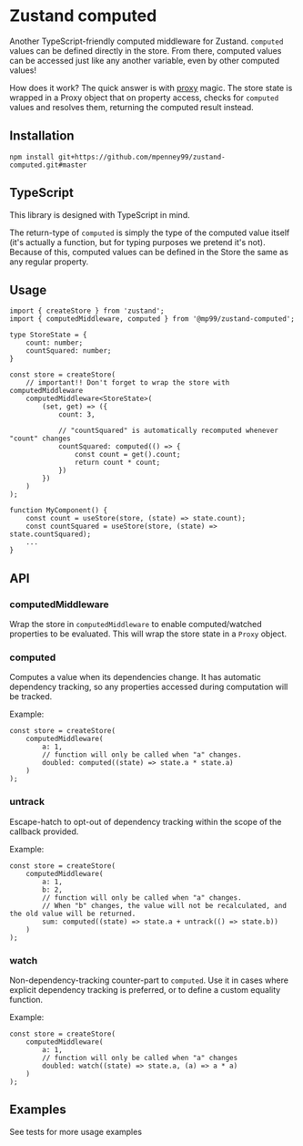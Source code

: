 # Zustand computed

Another TypeScript-friendly computed middleware for Zustand. `computed` values can be defined directly in the store. From there, computed values can be accessed just like any another variable, even by other computed values!

How does it work? The quick answer is with [proxy](https://developer.mozilla.org/en-US/docs/Web/JavaScript/Reference/Global_Objects/Proxy) magic. The store state is wrapped in a Proxy object that on property access, checks for `computed` values and resolves them, returning the computed result instead.

## Installation

`npm install git+https://github.com/mpenney99/zustand-computed.git#master`

## TypeScript

This library is designed with TypeScript in mind.

The return-type of `computed` is simply the type of the computed value itself (it's actually a function, but for typing purposes we pretend it's not). Because of this, computed values can be defined in the Store the same as any regular property.

## Usage

```
import { createStore } from 'zustand';
import { computedMiddleware, computed } from '@mp99/zustand-computed';

type StoreState = {
    count: number;
    countSquared: number;
}

const store = createStore(
    // important!! Don't forget to wrap the store with computedMiddleware
    computedMiddleware<StoreState>(
        (set, get) => ({
            count: 3,

            // "countSquared" is automatically recomputed whenever "count" changes
            countSquared: computed(() => {
                const count = get().count;
                return count * count;
            })
        })
    )
);

function MyComponent() {
    const count = useStore(store, (state) => state.count);
    const countSquared = useStore(store, (state) => state.countSquared);
    ...
}

```

## API

### computedMiddleware
Wrap the store in `computedMiddleware` to enable computed/watched properties to be evaluated. This will wrap the store state in a `Proxy` object.

### computed
Computes a value when its dependencies change. It has automatic dependency tracking, so any properties accessed during computation will be tracked.

Example:
```
const store = createStore(
    computedMiddleware(
        a: 1,
        // function will only be called when "a" changes.
        doubled: computed((state) => state.a * state.a)
    )
);
```

### untrack
Escape-hatch to opt-out of dependency tracking within the scope of the callback provided.

Example:
```
const store = createStore(
    computedMiddleware(
        a: 1,
        b: 2,
        // function will only be called when "a" changes.
        // When "b" changes, the value will not be recalculated, and the old value will be returned.
        sum: computed((state) => state.a + untrack(() => state.b))
    )
);
```

### watch
Non-dependency-tracking counter-part to `computed`. Use it in cases where explicit dependency tracking is preferred, or to define a custom equality function.

Example:
```
const store = createStore(
    computedMiddleware(
        a: 1,
        // function will only be called when "a" changes
        doubled: watch((state) => state.a, (a) => a * a)
    )
);
```

## Examples
See tests for more usage examples
